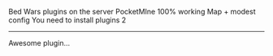 Bed Wars plugins on the server PocketMIne
100% working
Map + modest config
You need to install plugins 2
_____________________________
Awesome plugin...
